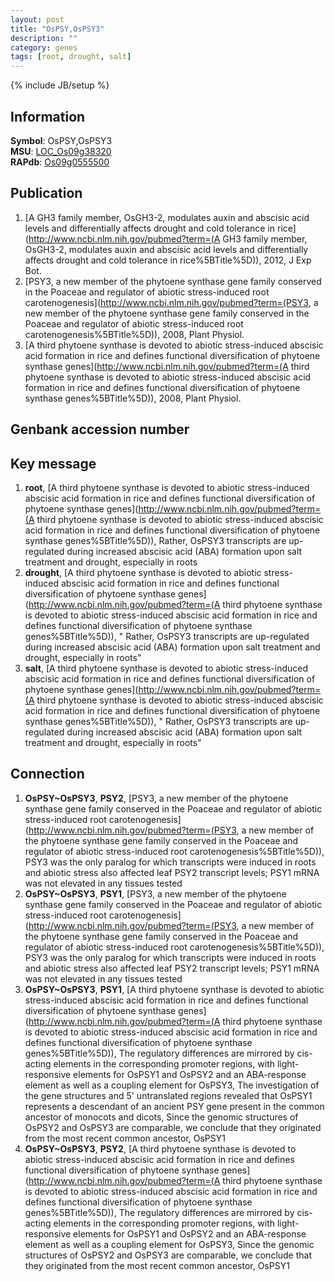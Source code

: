```yaml
---
layout: post
title: "OsPSY,OsPSY3"
description: ""
category: genes
tags: [root, drought, salt]
---
```

{% include JB/setup %}

## Information
__Symbol__: OsPSY,OsPSY3  
__MSU__: [LOC_Os09g38320](http://rice.plantbiology.msu.edu/cgi-bin/ORF_infopage.cgi?orf=LOC_Os09g38320)  
__RAPdb__: [Os09g0555500](http://rapdb.dna.affrc.go.jp/viewer/gbrowse_details/irgsp1?name=Os09g0555500)  

## Publication
1. [A GH3 family member, OsGH3-2, modulates auxin and abscisic acid levels and differentially affects drought and cold tolerance in rice](http://www.ncbi.nlm.nih.gov/pubmed?term=(A GH3 family member, OsGH3-2, modulates auxin and abscisic acid levels and differentially affects drought and cold tolerance in rice%5BTitle%5D)), 2012, J Exp Bot.
2. [PSY3, a new member of the phytoene synthase gene family conserved in the Poaceae and regulator of abiotic stress-induced root carotenogenesis](http://www.ncbi.nlm.nih.gov/pubmed?term=(PSY3, a new member of the phytoene synthase gene family conserved in the Poaceae and regulator of abiotic stress-induced root carotenogenesis%5BTitle%5D)), 2008, Plant Physiol.
3. [A third phytoene synthase is devoted to abiotic stress-induced abscisic acid formation in rice and defines functional diversification of phytoene synthase genes](http://www.ncbi.nlm.nih.gov/pubmed?term=(A third phytoene synthase is devoted to abiotic stress-induced abscisic acid formation in rice and defines functional diversification of phytoene synthase genes%5BTitle%5D)), 2008, Plant Physiol.

## Genbank accession number

## Key message
1. __root__, [A third phytoene synthase is devoted to abiotic stress-induced abscisic acid formation in rice and defines functional diversification of phytoene synthase genes](http://www.ncbi.nlm.nih.gov/pubmed?term=(A third phytoene synthase is devoted to abiotic stress-induced abscisic acid formation in rice and defines functional diversification of phytoene synthase genes%5BTitle%5D)),  Rather, OsPSY3 transcripts are up-regulated during increased abscisic acid (ABA) formation upon salt treatment and drought, especially in roots
2. __drought__, [A third phytoene synthase is devoted to abiotic stress-induced abscisic acid formation in rice and defines functional diversification of phytoene synthase genes](http://www.ncbi.nlm.nih.gov/pubmed?term=(A third phytoene synthase is devoted to abiotic stress-induced abscisic acid formation in rice and defines functional diversification of phytoene synthase genes%5BTitle%5D)), " Rather, OsPSY3 transcripts are up-regulated during increased abscisic acid (ABA) formation upon salt treatment and drought, especially in roots"
3. __salt__, [A third phytoene synthase is devoted to abiotic stress-induced abscisic acid formation in rice and defines functional diversification of phytoene synthase genes](http://www.ncbi.nlm.nih.gov/pubmed?term=(A third phytoene synthase is devoted to abiotic stress-induced abscisic acid formation in rice and defines functional diversification of phytoene synthase genes%5BTitle%5D)), " Rather, OsPSY3 transcripts are up-regulated during increased abscisic acid (ABA) formation upon salt treatment and drought, especially in roots"

## Connection
1. __OsPSY~OsPSY3__, __PSY2__, [PSY3, a new member of the phytoene synthase gene family conserved in the Poaceae and regulator of abiotic stress-induced root carotenogenesis](http://www.ncbi.nlm.nih.gov/pubmed?term=(PSY3, a new member of the phytoene synthase gene family conserved in the Poaceae and regulator of abiotic stress-induced root carotenogenesis%5BTitle%5D)),  PSY3 was the only paralog for which transcripts were induced in roots and abiotic stress also affected leaf PSY2 transcript levels; PSY1 mRNA was not elevated in any tissues tested
2. __OsPSY~OsPSY3__, __PSY1__, [PSY3, a new member of the phytoene synthase gene family conserved in the Poaceae and regulator of abiotic stress-induced root carotenogenesis](http://www.ncbi.nlm.nih.gov/pubmed?term=(PSY3, a new member of the phytoene synthase gene family conserved in the Poaceae and regulator of abiotic stress-induced root carotenogenesis%5BTitle%5D)),  PSY3 was the only paralog for which transcripts were induced in roots and abiotic stress also affected leaf PSY2 transcript levels; PSY1 mRNA was not elevated in any tissues tested
3. __OsPSY~OsPSY3__, __PSY1__, [A third phytoene synthase is devoted to abiotic stress-induced abscisic acid formation in rice and defines functional diversification of phytoene synthase genes](http://www.ncbi.nlm.nih.gov/pubmed?term=(A third phytoene synthase is devoted to abiotic stress-induced abscisic acid formation in rice and defines functional diversification of phytoene synthase genes%5BTitle%5D)),  The regulatory differences are mirrored by cis-acting elements in the corresponding promoter regions, with light-responsive elements for OsPSY1 and OsPSY2 and an ABA-response element as well as a coupling element for OsPSY3, The investigation of the gene structures and 5' untranslated regions revealed that OsPSY1 represents a descendant of an ancient PSY gene present in the common ancestor of monocots and dicots, Since the genomic structures of OsPSY2 and OsPSY3 are comparable, we conclude that they originated from the most recent common ancestor, OsPSY1
4. __OsPSY~OsPSY3__, __PSY2__, [A third phytoene synthase is devoted to abiotic stress-induced abscisic acid formation in rice and defines functional diversification of phytoene synthase genes](http://www.ncbi.nlm.nih.gov/pubmed?term=(A third phytoene synthase is devoted to abiotic stress-induced abscisic acid formation in rice and defines functional diversification of phytoene synthase genes%5BTitle%5D)),  The regulatory differences are mirrored by cis-acting elements in the corresponding promoter regions, with light-responsive elements for OsPSY1 and OsPSY2 and an ABA-response element as well as a coupling element for OsPSY3, Since the genomic structures of OsPSY2 and OsPSY3 are comparable, we conclude that they originated from the most recent common ancestor, OsPSY1


